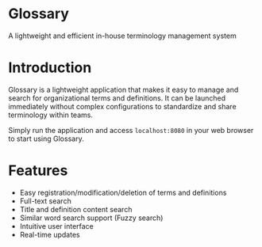 # Glossary

A lightweight and efficient in-house terminology management system

# Introduction

Glossary is a lightweight application that makes it easy to manage and search for organizational terms and definitions.
It can be launched immediately without complex configurations to standardize and share terminology within teams.

Simply run the application and access `localhost:8080` in your web browser to start using Glossary.

# Features

- Easy registration/modification/deletion of terms and definitions
- Full-text search
- Title and definition content search
- Similar word search support (Fuzzy search)
- Intuitive user interface
- Real-time updates
